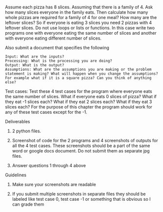 Assume each pizza has 8 slices. Assuming that there is a family of 4. Ask how many slices everyone in the family eats. Then calculate how many whole pizzas are required for a family of 4 for one meal? How many are the leftover slices? So if everyone is eating 3 slices you need 2 pizzas with 4 leftover slices. Do not use loops or lists or functions. In this case write two programs one with everyone eating the same number of slices and another with everyone eating different number of slices.

Also submit a document that specifies the following

    Input: What are the inputs?
    Processing: What is the processing you are doing?
    Output: What is the output?
    Assumptions: What are the assumptions you are making or the problem statement is making? What will happen when you change the assumptions? For example what if it is a square pizza? Can you think of anything else?

Test cases: Test these 4 test cases for the program where everyone eats the same number of slices. What if everyone eats 0 slices of pizza? What if they eat -1 slices each? What if they eat 2 slices each? What if they eat 3 slices each? For the purpose of this chapter the program should work  for any of these test cases except for the -1.

Deliverables

1. 2 python files.

2. Screenshot of code for the 2 programs and 4 screenshots of outputs for all the 4 test cases. These screenshots should be a part of the same word or google docs document. Do not submit them as separate jpg files.

3. Answer questions 1 through 4 above

Guidelines

1. Make sure your screenshots are readable

2. If you submit multiple screenshots in separate files they should be labeled like test case 0, test case -1 or something that is obvious so I can grade them